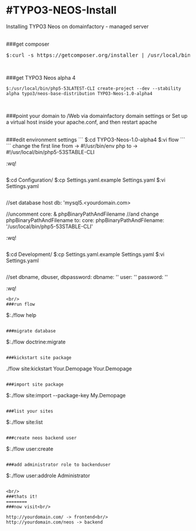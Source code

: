 #TYPO3-NEOS-Install
====

Installing TYPO3 Neos on domainfactory - managed server

<br/>
###get composer
<pre>$:curl -s https://getcomposer.org/installer | /usr/local/bin/php5-53STABLE-CLI
</pre>

<br/>

###get TYPO3 Neos alpha 4
```
$:/usr/local/bin/php5-53LATEST-CLI create-project --dev --stability alpha typo3/neos-base-distribution TYPO3-Neos-1.0-alpha4
```
<br/>

###point your domain to /Web via domainfactory domain settings
or Set up a virtual host inside your apache.conf, and then restart apache

<br/>
###edit environment settings
```
$:cd TYPO3-Neos-1.0-alpha4
$:vi flow
```
```
change the first line from -> #!/usr/bin/env php
to -> #!/usr/local/bin/php5-53STABLE-CLI
    
:wq!
```

```
$:cd Configuration/
$:cp Settings.yaml.example Settings.yaml
$:vi Settings.yaml
```
```
//set database host
db: 'mysql5.<yourdomain.com>

//uncomment core: & phpBinaryPathAndFilename
//and change phpBinaryPathAndFilename to: 
core:
    phpBinaryPathAndFilename: '/usr/local/bin/php5-53STABLE-CLI'

:wq!
```

```
$:cd Development/
$:cp Settings.yaml.example Settings.yaml
$:vi Settings.yaml
```
```
//set dbname, dbuser, dbpassword:
dbname: '<dbname>'
user: '<dbuser>'
password: '<password>'

:wq!
```
<br/>
###run flow
```
$:./flow help
```

###migrate database
```
$:./flow doctrine:migrate 
```

###kickstart site package
```
./flow site:kickstart Your.Demopage Your.Demopage    
```

###import site package 
```
$:./flow site:import --package-key My.Demopage 

```

###list your sites
```
$:./flow site:list
```

###create neos backend user
```
$:./flow user:create <username> <password> <firstname> <lastname> 
```

###add administrator role to backenduser
```
$:./flow user:addrole <username> Administrator
```

<br/>
###thats it!
========
###now visit<br/>

http://yourdomain.com/ -> frontend<br/>
http://yourdomain.com/neos -> backend
